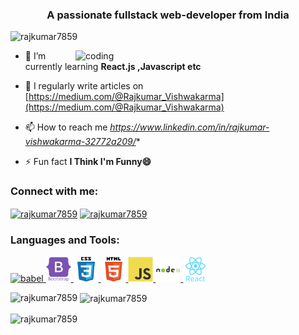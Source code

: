 
<h3 align="center">A passionate fullstack web-developer from India</h3>

<p align="left"> <img src="https://komarev.com/ghpvc/?username=rajkumar7859&label=Profile%20views&color=0e75b6&style=flat")
" alt="rajkumar7859" /> </p>

<img align="right" alt="coding" width="400" src="https://www.tekrevol.com/blogs/wp-content/uploads/2022/02/1.gif" />

- 🌱 I’m currently learning **React.js ,Javascript etc**

- 📝 I regularly write articles on [https://medium.com/@Rajkumar_Vishwakarma](https://medium.com/@Rajkumar_Vishwakarma)

- 📫 How to reach me *https://www.linkedin.com/in/rajkumar-vishwakarma-32772a209/**

- ⚡ Fun fact **I Think I'm Funny😄**

<h3 align="left">Connect with me:</h3>
<p align="left">
<a href="https://www.linkedin.com/in/rajkumar-vishwakarma-32772a209/" target="blank"><img align="center" src="https://raw.githubusercontent.com/rahuldkjain/github-profile-readme-generator/master/src/images/icons/Social/linked-in-alt.svg" alt="rajkumar7859" height="30" width="40" /></a>
<a href="https://codesandbox.io/u/rajkumarvishwakarma8759" target="blank"><img align="center" src="https://raw.githubusercontent.com/rahuldkjain/github-profile-readme-generator/master/src/images/icons/Social/codesandbox.svg" alt="rajkumar7859" height="30" width="40" /></a>


<h3 align="left">Languages and Tools:</h3>
<p align="left"> <a href="https://babeljs.io/" target="_blank" rel="noreferrer"> <img src="https://www.vectorlogo.zone/logos/babeljs/babeljs-icon.svg" alt="babel" width="40" height="40"/> </a> <a href="https://getbootstrap.com" target="_blank" rel="noreferrer"> <img src="https://raw.githubusercontent.com/devicons/devicon/master/icons/bootstrap/bootstrap-plain-wordmark.svg" alt="bootstrap" width="40" height="40"/> </a> <a href="https://www.w3schools.com/css/" target="_blank" rel="noreferrer"> <img src="https://raw.githubusercontent.com/devicons/devicon/master/icons/css3/css3-original-wordmark.svg" alt="css3" width="40" height="40"/> </a> <a href="https://www.w3.org/html/" target="_blank" rel="noreferrer"> <img src="https://raw.githubusercontent.com/devicons/devicon/master/icons/html5/html5-original-wordmark.svg" alt="html5" width="40" height="40"/> </a> <a href="https://developer.mozilla.org/en-US/docs/Web/JavaScript" target="_blank" rel="noreferrer"> <img src="https://raw.githubusercontent.com/devicons/devicon/master/icons/javascript/javascript-original.svg" alt="javascript" width="40" height="40"/> </a> <a href="https://nodejs.org" target="_blank" rel="noreferrer"> <img src="https://raw.githubusercontent.com/devicons/devicon/master/icons/nodejs/nodejs-original-wordmark.svg" alt="nodejs" width="40" height="40"/> </a> <a href="https://reactjs.org/" target="_blank" rel="noreferrer"> <img src="https://raw.githubusercontent.com/devicons/devicon/master/icons/react/react-original-wordmark.svg" alt="react" width="40" height="40"/> </a> </p>

<p><img align="left" src="https://github-readme-stats.vercel.app/api/top-langs?username=rajkumar7859&show_icons=true&locale=en&layout=compact" alt="rajkumar7859" /></p>

<p>&nbsp;<img align="center" src="https://github-readme-stats.vercel.app/api?username=rajkumar7859&show_icons=true&locale=en" alt="rajkumar7859" /></p>

<p><img align="center" src="https://github-readme-streak-stats.herokuapp.com/?user=rajkumar7859&" alt="rajkumar7859" /></p>

